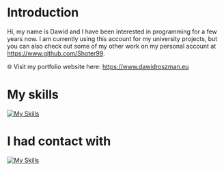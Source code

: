 # Introduction

Hi, my name is Dawid and I have been interested in programming for a few years now.
I am currently using this account for my university projects,
but you can also check out some of my other work on my personal account at https://www.github.com/Shoter99. 

🌐 Visit my portfolio website here: https://www.dawidroszman.eu

# My skills

[![My Skills](https://skillicons.dev/icons?i=js,html,css,ts,tailwind,py,flask,bash,git,godot,linux,react)](https://skillicons.dev)

# I had contact with

[![My Skills](https://skillicons.dev/icons?i=django,vim,arduino,cs,dart,flutter,mysql,php,unity)](https://skillicons.dev)
